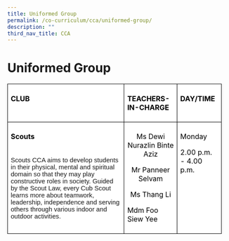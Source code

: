 ```yaml
---
title: Uniformed Group
permalink: /co-curriculum/cca/uniformed-group/
description: ""
third_nav_title: CCA
---
```

# **Uniformed Group**

       

<table class="MsoNormalTable" border="0" cellspacing="0" cellpadding="0" width="488" style="width:366.0pt;background:white;border-collapse:collapse;mso-yfti-tbllook:
 1184"><tbody><tr style="mso-yfti-irow:0;mso-yfti-firstrow:yes"><td valign="top" style="border:solid black 1.0pt;padding:5.0pt 5.0pt 5.0pt 5.0pt"><p class="MsoNormal"><b><span style="color:black;mso-color-alt:windowtext">CLUB</span></b></p></td><td valign="top" style="border:solid black 1.0pt;border-left:none;mso-border-left-alt:
  solid black 1.0pt;padding:5.0pt 5.0pt 5.0pt 5.0pt"><p class="MsoNormal"><b><span style="color:black;mso-color-alt:windowtext">TEACHERS-IN-CHARGE</span></b></p></td><td valign="top" style="border:solid black 1.0pt;border-left:none;mso-border-left-alt:
  solid black 1.0pt;padding:5.0pt 5.0pt 5.0pt 5.0pt"><p class="MsoNormal"><b><span style="color:black;mso-color-alt:windowtext">DAY/TIME</span></b></p></td></tr><tr style="mso-yfti-irow:1;mso-yfti-lastrow:yes"><td valign="top" style="border:solid black 1.0pt;border-top:none;mso-border-top-alt:
  solid black 1.0pt;padding:5.0pt 5.0pt 5.0pt 5.0pt"><p class="MsoNormal"><b><span style="color:black;mso-color-alt:windowtext">Scouts</span></b></p><p class="Default"><br><span style="font-size:11.0pt;font-family:&quot;Calibri&quot;,sans-serif;mso-ascii-theme-font:
  minor-latin;mso-hansi-theme-font:minor-latin;mso-bidi-theme-font:minor-latin">Scouts CCA aims to develop students in their physical, mental and spiritual domain so that they may play constructive roles in society. Guided by the Scout Law, every Cub Scout learns more about teamwork, leadership, independence and serving others through various indoor and outdoor activities.</span></p></td><td valign="top" style="border-top:none;border-left:none;border-bottom:solid black 1.0pt;
  border-right:solid black 1.0pt;mso-border-top-alt:solid black 1.0pt;
  mso-border-left-alt:solid black 1.0pt;padding:5.0pt 5.0pt 5.0pt 5.0pt"><p class="MsoNormal" align="center" style="text-align:center"><span style="color:black;mso-color-alt:windowtext">Ms Dewi Nurazlin Binte Aziz</span></p><p class="MsoNormal" align="center" style="text-align:center"><span style="color:black;mso-color-alt:windowtext">Mr Panneer Selvam</span></p><p class="MsoNormal" align="center" style="text-align:center"><span style="color:black;mso-color-alt:windowtext">Ms Thang Li</span></p><p class="MsoNormal"><span style="color:black;mso-color-alt:windowtext">Mdm Foo Siew Yee</span></p></td><td valign="top" style="border-top:none;border-left:none;border-bottom:solid black 1.0pt;
  border-right:solid black 1.0pt;mso-border-top-alt:solid black 1.0pt;
  mso-border-left-alt:solid black 1.0pt;padding:5.0pt 5.0pt 5.0pt 5.0pt"><p class="MsoNormal"><span style="color:black;mso-color-alt:windowtext">Monday&nbsp;</span></p><p class="MsoNormal"><span style="color:black;mso-color-alt:windowtext">2.00 p.m. - 4.00 p.m.</span></p></td></tr></tbody></table>